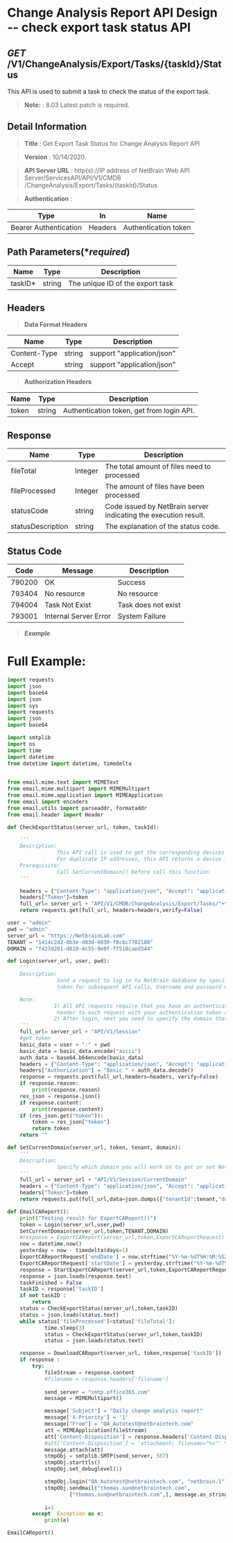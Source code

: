 
# Change Analysis Report API Design -- check export task status API

## ***GET*** /V1/ChangeAnalysis/Export/Tasks/{taskId}/Status
This API is used to submit a task to check the status of the export task. 
> **Note:** : 8.03 Latest patch is required.
## Detail Information

> **Title** : Get Export Task Status for Change Analysis Report API   <br>

> **Version** : 10/14/2020.

> **API Server URL** : http(s)://IP address of NetBrain Web API Server/ServicesAPI/API/V1/CMDB /ChangeAnalysis/Export/Tasks/{taskId}/Status 

> **Authentication** : 

| Type | In | Name |
|---|---|---|
|Bearer Authentication| Headers | Authentication token | 

## Path Parameters(****required***)

|**Name**|**Type**|**Description**|
|---|---|---|
|taskID* | string  | The unique ID of the export task  |


## Headers

> **Data Format Headers**

|**Name**|**Type**|**Description**|
|---|---|---|
| Content-Type | string  | support "application/json" |
| Accept | string  | support "application/json" |

> **Authorization Headers**

|**Name**|**Type**|**Description**|
|---|---|---|
| token | string  | Authentication token, get from login API. |

## Response

|**Name**|**Type**|**Description**|
|---|---|---|
|fileTotal| Integer | The total amount of files need to processed  |
|fileProcessed| Integer | The amount of files have been processed |
|statusCode| string | Code issued by NetBrain server indicating the execution result.  |
|statusDescription| string | The explanation of the status code.  |

## Status Code

|**Code**|**Message**|**Description**|
|---|---|---|
|790200| OK | Success  |
|793404| No resource | No resource |
|794004| Task Not Exist | Task does not exist  |
|793001| Internal Server Error | System Failure  |

> ***Example***

# Full Example:

```python
import requests
import json
import base64
import json
import sys
import requests
import json
import base64

import smtplib
import os
import time 
import datetime
from datetime import datetime, timedelta
    

from email.mime.text import MIMEText
from email.mime.multipart import MIMEMultipart
from email.mime.application import MIMEApplication
from email import encoders
from email.utils import parseaddr, formataddr
from email.header import Header

def CheckExportStatus(server_url, token, taskId):

    '''
    Description:
                This API call is used to get the corresponding devices by an IP address. 
                For duplicate IP addresses, this API returns a device list.
    Prerequisite:
                Call SetCurrentDomain() before call this function
    '''

    headers = {"Content-Type": "application/json", "Accept": "application/json"}
    headers["Token"]=token
    full_url= server_url + "API/V1/CMDB/ChangeAnalysis/Export/Tasks/"+taskId+"/Status"
    return requests.get(full_url, headers=headers,verify=False)

user = "admin"         
pwd = "admin"         
server_url = "https://NetbrainLab.com"
TENANT = "1414c2d2-0b3e-d03d-0030-f8c6c7702180"       
DOMAIN = "f427d281-d610-4c55-9e0f-ff518caed344"

def Login(server_url, user, pwd):
    '''
    Description: 
                Send a request to log in to NetBrain database by specifying the login credentials and generate an authentication
                token for subsequent API calls. Username and password will be post in the "Authenticateion" header.

    Note: 
               1) All API requests require that you have an authentication token, so that you need to add an authorization
                header to each request with your authentication token as the value. 
               2) After login, next you need to specify the domain that you will work on by the SetCurrentDomain API.
    '''
    full_url= server_url + "API/V1/Session"
    #get token
    basic_data = user + ":" + pwd
    basic_data = basic_data.encode("ascii")
    auth_data = base64.b64encode(basic_data)
    headers = {"Content-Type": "application/json", "Accept": "application/json"}
    headers["Authorization"] = "Basic " + auth_data.decode()
    response = requests.post(full_url,headers=headers, verify=False)
    if response.reason:
        print(response.reason)
    res_json = response.json()
    if response.content:
        print(response.content)
    if (res_json.get("token")):
        token = res_json["token"]
        return token
    return ""

def SetCurrentDomain(server_url, token, tenant, domain):
    '''
    Description: 
                Specify which domain you will work on to get or set NetBrain data.
    '''
    full_url = server_url + "API/V1/Session/CurrentDomain"
    headers = {"Content-Type": "application/json", "Accept": "application/json"}
    headers["Token"]=token
    return requests.put(full_url,data=json.dumps({"tenantId":tenant,"domainId":domain}),headers=headers, verify=False)

def EmailCAReport():
    print("Testing result for ExportCAReport()")
    token = Login(server_url,user,pwd)
    SetCurrentDomain(server_url,token,TENANT,DOMAIN)
    #response = ExportCAReport(server_url,token,ExportCAReportRequest)
    now = datetime.now()
    yesterday = now - timedelta(days=1)
    ExportCAReportRequest['endDate'] = now.strftime("%Y-%m-%dT%H:%M:%SZ")
    ExportCAReportRequest['startDate'] = yesterday.strftime("%Y-%m-%dT%H:%M:%SZ")
    response = StartExportCAReport(server_url,token,ExportCAReportRequest)
    response = json.loads(response.text)
    taskFinished = False
    taskID = response['taskID']
    if not taskID :
        return
    status = CheckExportStatus(server_url,token,taskID)
    status = json.loads(status.text)
    while status['fileProcessed']<status['fileTotal']:
            time.sleep(3)
            status = CheckExportStatus(server_url,token,taskID)
            status = json.loads(status.text)

    response = DownloadCAReport(server_url, token,response['taskID'])
    if response :
        try:
            fileStream = response.content
            #filename = response.headers['filename']
            
            send_server = "smtp.office365.com"
            message = MIMEMultipart()

            message['Subject'] = "Daily change analysis report"
            message['X-Priority'] = '1'
            message["From"] = "QA_Autotest@netbraintech.com"
            att = MIMEApplication(fileStream)
            att['Content-Disposition'] = response.headers['Content-Disposition']
            #att['Content-Disposition'] = 'attachment; filename="%s"' % filename
            message.attach(att)
            stmpObj = smtplib.SMTP(send_server, 587)
            stmpObj.starttls()
            stmpObj.set_debuglevel(1)

            stmpObj.login("QA_Autotest@netbraintech.com", "netbrain.1")
            stmpObj.sendmail("thomas.sun@netbraintech.com",
                    ["thomas.sun@netbraintech.com",], message.as_string())
 
            i=1
        except  Exception as e:
            print(e)

EmailCAReport()
```




